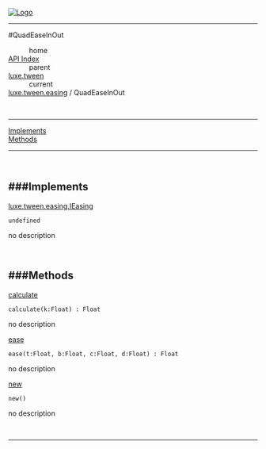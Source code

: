 
[![Logo](../../../../images/logo.png)](../../../../index.html)

---

#QuadEaseInOut


&emsp;&emsp;&emsp;home   
[API Index](../../../../api/index.html#luxe.tween)   
&emsp;&emsp;&emsp;parent    
[luxe.tween](../)     
&emsp;&emsp;&emsp;current    
[luxe.tween.easing](./) / QuadEaseInOut

<br/>

---


[Implements](#Implements)   
[Methods](#Methods)   


---

&nbsp;   

<a class="lift" name="Implements" ></a>
###Implements   
---
<a class="lift" name="luxe.tween.easing.IEasing" href="#luxe.tween.easing.IEasing">luxe.tween.easing.IEasing</a>



`undefined`

<span class="small_desc_flat"> no description </span>   

&nbsp;   

<a class="lift" name="Methods" ></a>
###Methods   
---
<a class="lift" name="calculate" href="#calculate">calculate</a>



`calculate(k:Float) : Float`

<span class="small_desc_flat"> no description </span>   

<a class="lift" name="ease" href="#ease">ease</a>



`ease(t:Float, b:Float, c:Float, d:Float) : Float`

<span class="small_desc_flat"> no description </span>   

<a class="lift" name="new" href="#new">new</a>



`new() `

<span class="small_desc_flat"> no description </span>   



&nbsp;
&nbsp;
&nbsp;

---  


&nbsp;   
&nbsp;   